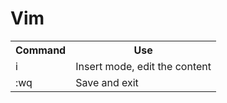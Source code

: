 # Vim

<table>
<tr>
<th>Command</th>
<th>Use</th>
</tr>
<tr>
<td>i</td>
<td>Insert mode, edit the content</td>
</tr>
<tr>
<td>:wq</td>
<td>Save and exit</td>
</tr>
</table>
